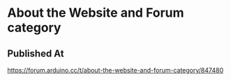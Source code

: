 # About the Website and Forum category

## Published At

https://forum.arduino.cc/t/about-the-website-and-forum-category/847480
